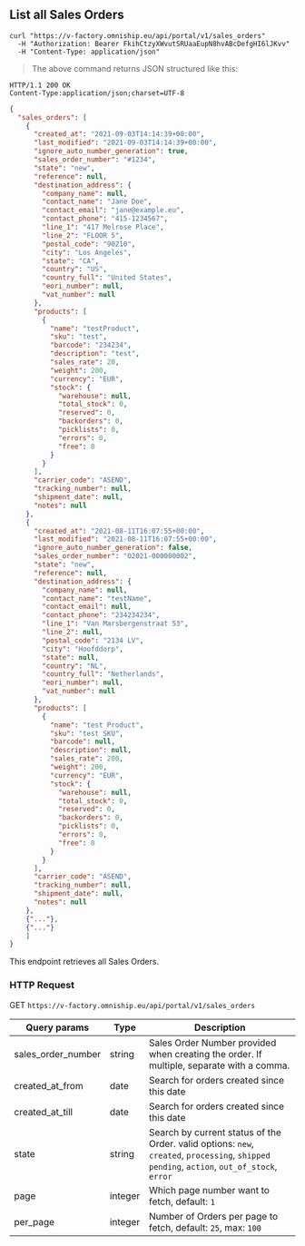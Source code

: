 ## List all Sales Orders


```shell
curl "https://v-factory.omniship.eu/api/portal/v1/sales_orders"
  -H "Authorization: Bearer FkihCtzyXWvutSRUaaEupN8hvABcDefgHI6lJKvv"
  -H "Content-Type: application/json"
```

> The above command returns JSON structured like this:

```
HTTP/1.1 200 OK
Content-Type:application/json;charset=UTF-8
```
```json
{
  "sales_orders": [
    {
      "created_at": "2021-09-03T14:14:39+00:00",
      "last_modified": "2021-09-03T14:14:39+00:00",
      "ignore_auto_number_generation": true,
      "sales_order_number": "#1234",
      "state": "new",
      "reference": null,
      "destination_address": {
        "company_name": null,
        "contact_name": "Jane Doe",
        "contact_email": "jane@example.eu",
        "contact_phone": "415-1234567",
        "line_1": "417 Melrose Place",
        "line_2": "FLOOR 5",
        "postal_code": "90210",
        "city": "Los Angeles",
        "state": "CA",
        "country": "US",
        "country_full": "United States",
        "eori_number": null,
        "vat_number": null
      },
      "products": [
        {
          "name": "testProduct",
          "sku": "test",
          "barcode": "234234",
          "description": "test",
          "sales_rate": 20,
          "weight": 200,
          "currency": "EUR",
          "stock": {
            "warehouse": null,
            "total_stock": 0,
            "reserved": 0,
            "backorders": 0,
            "picklists": 0,
            "errors": 0,
            "free": 0
          }
        }
      ],
      "carrier_code": "ASEND",
      "tracking_number": null,
      "shipment_date": null,
      "notes": null
    },
    {
      "created_at": "2021-08-11T16:07:55+00:00",
      "last_modified": "2021-08-11T16:07:55+00:00",
      "ignore_auto_number_generation": false,
      "sales_order_number": "O2021-000000002",
      "state": "new",
      "reference": null,
      "destination_address": {
        "company_name": null,
        "contact_name": "testName",
        "contact_email": null,
        "contact_phone": "234234234",
        "line_1": "Van Marsbergenstraat 53",
        "line_2": null,
        "postal_code": "2134 LV",
        "city": "Hoofddorp",
        "state": null,
        "country": "NL",
        "country_full": "Netherlands",
        "eori_number": null,
        "vat_number": null
      },
      "products": [
        {
          "name": "test Product",
          "sku": "test SKU",
          "barcode": null,
          "description": null,
          "sales_rate": 200,
          "weight": 200,
          "currency": "EUR",
          "stock": {
            "warehouse": null,
            "total_stock": 0,
            "reserved": 0,
            "backorders": 0,
            "picklists": 0,
            "errors": 0,
            "free": 0
          }
        }
      ],
      "carrier_code": "ASEND",
      "tracking_number": null,
      "shipment_date": null,
      "notes": null
    },
    {"..."},
    {"..."}
	]
}
```

This endpoint retrieves all Sales Orders.

### HTTP Request

<span class="http-verb get">GET</span> `https://v-factory.omniship.eu/api/portal/v1/sales_orders`

Query params | Type | Description
--------- | ------- | -----------
sales_order_number | <span class="type">string</span> | Sales Order Number provided when creating the order. If multiple, separate with a comma.
created_at_from | <span class="type">date</span> | Search for orders created since this date
created_at_till | <span class="type">date</span> | Search for orders created since this date
state | <span class="type">string</span> | Search by current status of the Order. valid options\: <code>new</code>, <code>created</code>, <code>processing</code>, <code>shipped</code> <code>pending</code>, <code>action</code>, <code>out_of_stock</code>, <code>error</code>
page | <span class="type">integer</span> | Which page number want to fetch, default: <code>1</code>
per_page | <span class="type">integer</span> | Number of Orders per page to fetch, default: <code>25</code>, max: <code>100</code>

